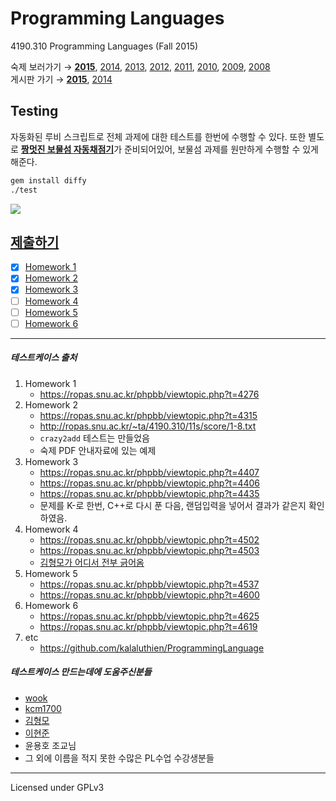 Programming Languages
========
4190.310 Programming Languages (Fall 2015)

숙제 보러가기 &rarr; [**2015**][hw15], [2014][hw14], [2013][hw13], [2012][hw12], [2011][hw11], [2010][hw10], [2009][hw09], [2008][hw08]<br>
게시판 가기 &rarr; [**2015**][bb15], [2014][bb14]

[hw15]: http://ropas.snu.ac.kr/~kwang/4190.310/15/#숙제%20Homeworks
[hw14]: http://ropas.snu.ac.kr/~kwang/4190.310/14/#숙제%20Homeworks
[hw13]: http://ropas.snu.ac.kr/~kwang/4190.310/13/#숙제%20Homeworks
[hw12]: http://ropas.snu.ac.kr/~kwang/4190.310/12/#숙제%20Homeworks
[hw11]: http://ropas.snu.ac.kr/~kwang/4190.310/11/#숙제%20Homeworks
[hw10]: http://ropas.snu.ac.kr/~kwang/4190.310/10/#숙제%20Homeworks
[hw09]: http://ropas.snu.ac.kr/~kwang/4190.310/09/#숙제%20Homeworks
[hw08]: http://ropas.snu.ac.kr/~kwang/4190.310/08/#숙제%20Homeworks
[bb15]: https://ropas.snu.ac.kr/phpbb/viewforum.php?f=37
[bb14]: https://ropas.snu.ac.kr/phpbb/viewforum.php?f=34

Testing
--------
자동화된 루비 스크립트로 전체 과제에 대한 테스트를 한번에 수행할 수 있다.
또한 별도로 [**짱멋진 보물섬 자동채점기**](hw4)가 준비되어있어, 보물섬 과제를
원만하게 수행할 수 있게해준다.
```sh
gem install diffy
./test
```
![](http://i.imgur.com/7uk7NG3.png)

[제출하기][submit]
--------
- [x] [Homework 1][hw1]
- [x] [Homework 2][hw2]
- [x] [Homework 3][hw3]
- [ ] [Homework 4][hw4]
- [ ] [Homework 5][hw5]
- [ ] [Homework 6][hw6]

[submit]: http://ropas.snu.ac.kr/~ta/4190.310/15/submit/index.pl
[hw1]: http://ropas.snu.ac.kr/~kwang/4190.310/15/hw1.pdf
[hw2]: http://ropas.snu.ac.kr/~kwang/4190.310/15/hw2.pdf
[hw3]: http://ropas.snu.ac.kr/~kwang/4190.310/15/hw3.pdf
[hw4]: http://ropas.snu.ac.kr/~kwang/4190.310/15/hw4.pdf
[hw5]: http://ropas.snu.ac.kr/~kwang/4190.310/15/hw5.pdf
[hw6]: http://ropas.snu.ac.kr/~kwang/4190.310/15/hw6.pdf

--------

##### 테스트케이스 출처
1.  Homework 1
    * https://ropas.snu.ac.kr/phpbb/viewtopic.php?t=4276
1.  Homework 2
    * https://ropas.snu.ac.kr/phpbb/viewtopic.php?t=4315
    * http://ropas.snu.ac.kr/~ta/4190.310/11s/score/1-8.txt
    * `crazy2add` 테스트는 만들었음
    * 숙제 PDF 안내자료에 있는 예제
1.  Homework 3
    * https://ropas.snu.ac.kr/phpbb/viewtopic.php?t=4407
    * https://ropas.snu.ac.kr/phpbb/viewtopic.php?t=4406
    * https://ropas.snu.ac.kr/phpbb/viewtopic.php?t=4435
    * 문제를 K-로 한번, C++로 다시 푼 다음, 랜덤입력을 넣어서 결과가 같은지 확인하였음.
1.  Homework 4
    * https://ropas.snu.ac.kr/phpbb/viewtopic.php?t=4502
    * https://ropas.snu.ac.kr/phpbb/viewtopic.php?t=4503
    * [김형모가 어디서 전부 긁어옴](https://ropas.snu.ac.kr/phpbb/viewtopic.php?t=5098&sid=2189607eb496b4162c01f4a2fb7599b0)
1.  Homework 5
    * https://ropas.snu.ac.kr/phpbb/viewtopic.php?t=4537
    * https://ropas.snu.ac.kr/phpbb/viewtopic.php?t=4600
1.  Homework 6
    * https://ropas.snu.ac.kr/phpbb/viewtopic.php?t=4625
    * https://ropas.snu.ac.kr/phpbb/viewtopic.php?t=4619
1.  etc
    * https://github.com/kalaluthien/ProgrammingLanguage

##### 테스트케이스 만드는데에 도움주신분들
* [wook](https://github.com/wookayin)
* [kcm1700](https://github.com/kcm1700)
* [김형모](https://github.com/kalaluthien)
* [이현준](https://github.com/guswns0528)
* 윤용호 조교님
* 그 외에 이름을 적지 못한 수많은 PL수업 수강생분들

--------

Licensed under GPLv3

